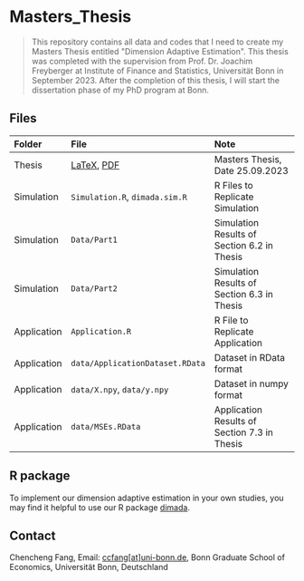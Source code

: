 # Masters_Thesis
> This repository contains all data and codes that I need to create my Masters Thesis entitled "Dimension Adaptive Estimation". This thesis was completed with the supervision from Prof. Dr. Joachim Freyberger at Institute of Finance and Statistics, Universität Bonn in September 2023. After the completion of this thesis, I will start the dissertation phase of my PhD program at Bonn.

## Files

| Folder | File | Note |
| :--- | :----- | :----------- |
| Thesis | [LaTeX](https://raw.githubusercontent.com/ccfang2/Masters_Thesis/main/Thesis), [PDF](https://raw.githubusercontent.com/ccfang2/Masters_Thesis/main/Thesis/Masters_Thesis.pdf) | Masters Thesis, Date 25.09.2023 |
| Simulation | `Simulation.R`, `dimada.sim.R` | R Files to Replicate Simulation |
| Simulation | `Data/Part1` | Simulation Results of Section 6.2 in Thesis |
| Simulation | `Data/Part2` | Simulation Results of Section 6.3 in Thesis |
| Application | `Application.R` | R File to Replicate Application |
| Application | `data/ApplicationDataset.RData` | Dataset in RData format |
| Application | `data/X.npy`, `data/y.npy` | Dataset in numpy format |
| Application | `data/MSEs.RData` | Application Results of Section 7.3 in Thesis|

## R package
To implement our dimension adaptive estimation in your own studies, you may find it helpful to use our R package [dimada](https://github.com/ccfang2/dimada).

## Contact
Chencheng Fang, Email: [ccfang[at]uni-bonn.de](mailto:ccfang@uni-bonn.de),
Bonn Graduate School of Economics, Universität Bonn, Deutschland
